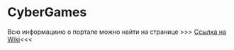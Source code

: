# CyberGames

Всю информациию о портале можно найти на странице >>> [Ссылка на Wiki](https://github.com/Egkurilov/CyberGames/wiki)<<<
